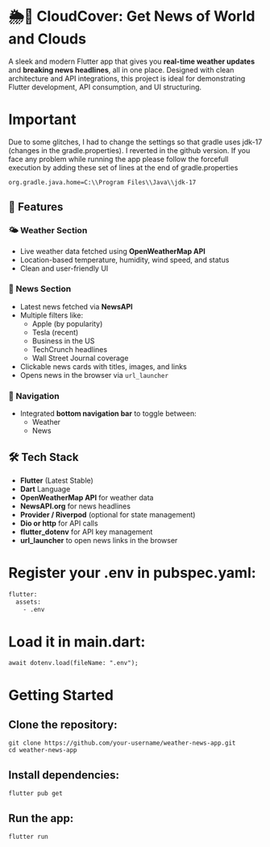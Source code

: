 # 🌦️📰 CloudCover: Get News of World and Clouds

A sleek and modern Flutter app that gives you **real-time weather updates** and **breaking news headlines**, all in one place. Designed with clean architecture and API integrations, this project is ideal for demonstrating Flutter development, API consumption, and UI structuring.

# Important
Due to some glitches, I had to change the settings so that gradle uses jdk-17 (changes in the gradle.properties). I reverted in the github version. If you face any problem while running the app please follow the forcefull execution by adding these set of lines at the end of gradle.properties
```
org.gradle.java.home=C:\\Program Files\\Java\\jdk-17
```

## 🚀 Features

### 🌤️ Weather Section
- Live weather data fetched using **OpenWeatherMap API**
- Location-based temperature, humidity, wind speed, and status
- Clean and user-friendly UI

### 📰 News Section
- Latest news fetched via **NewsAPI**
- Multiple filters like:
  - Apple (by popularity)
  - Tesla (recent)
  - Business in the US
  - TechCrunch headlines
  - Wall Street Journal coverage
- Clickable news cards with titles, images, and links
- Opens news in the browser via `url_launcher`

### 🧭 Navigation
- Integrated **bottom navigation bar** to toggle between:
  - Weather
  - News

## 🛠️ Tech Stack

- **Flutter** (Latest Stable)
- **Dart** Language
- **OpenWeatherMap API** for weather data
- **NewsAPI.org** for news headlines
- **Provider / Riverpod** (optional for state management)
- **Dio or http** for API calls
- **flutter_dotenv** for API key management
- **url_launcher** to open news links in the browser

# Register your .env in pubspec.yaml:
```bash
flutter:
  assets:
    - .env
```

# Load it in main.dart:
```
await dotenv.load(fileName: ".env");
```
# Getting Started
## Clone the repository:
```
git clone https://github.com/your-username/weather-news-app.git
cd weather-news-app
```

## Install dependencies:
```
flutter pub get
```

## Run the app:
```
flutter run
```
